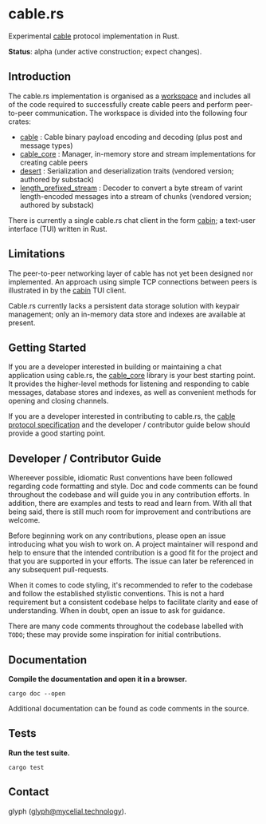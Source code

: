 # cable.rs

Experimental [cable](https://github.com/cabal-club/cable) protocol implementation in Rust.

**Status**: alpha (under active construction; expect changes).

## Introduction

The cable.rs implementation is organised as a [workspace](https://doc.rust-lang.org/book/ch14-03-cargo-workspaces.html) and includes all of the code required to successfully create cable peers and perform peer-to-peer communication. The workspace is divided into the following four crates:

- [cable](cable/) : Cable binary payload encoding and decoding (plus post and message types)
- [cable_core](cable_core/) : Manager, in-memory store and stream implementations for creating cable peers
- [desert](desert/) : Serialization and deserialization traits (vendored version; authored by substack)
- [length_prefixed_stream](length_prefixed_stream/) : Decoder to convert a byte stream of varint length-encoded messages into a stream of chunks (vendored version; authored by substack)

There is currently a single cable.rs chat client in the form [cabin](https://github.com/cabal-club/cabin); a text-user interface (TUI) written in Rust.

## Limitations

The peer-to-peer networking layer of cable has not yet been designed nor implemented. An approach using simple TCP connections between peers is illustrated in by the [cabin](https://github.com/cabal-club/cabin) TUI client.

Cable.rs currently lacks a persistent data storage solution with keypair management; only an in-memory data store and indexes are available at present.

## Getting Started

If you are a developer interested in building or maintaining a chat application using cable.rs, the [cable_core](cable_core/) library is your best starting point. It provides the higher-level methods for listening and responding to cable messages, database stores and indexes, as well as convenient methods for opening and closing channels.

If you are a developer interested in contributing to cable.rs, the [cable protocol specification](https://github.com/cabal-club/cable) and the developer / contributor guide below should provide a good starting point.

## Developer / Contributor Guide

Whereever possible, idiomatic Rust conventions have been followed regarding code formatting and style. Doc and code comments can be found throughout the codebase and will guide you in any contribution efforts. In addition, there are examples and tests to read and learn from. With all that being said, there is still much room for improvement and contributions are welcome.

Before beginning work on any contributions, please open an issue introducing what you wish to work on. A project maintainer will respond and help to ensure that the intended contribution is a good fit for the project and that you are supported in your efforts. The issue can later be referenced in any subsequent pull-requests.

When it comes to code styling, it's recommended to refer to the codebase and follow the established stylistic conventions. This is not a hard requirement but a consistent codebase helps to facilitate clarity and ease of understanding. When in doubt, open an issue to ask for guidance.

There are many code comments throughout the codebase labelled with `TODO`; these may provide some inspiration for initial contributions.

## Documentation

**Compile the documentation and open it in a browser.**

`cargo doc --open`

Additional documentation can be found as code comments in the source.

## Tests

**Run the test suite.**

`cargo test`

## Contact

glyph (glyph@mycelial.technology).
